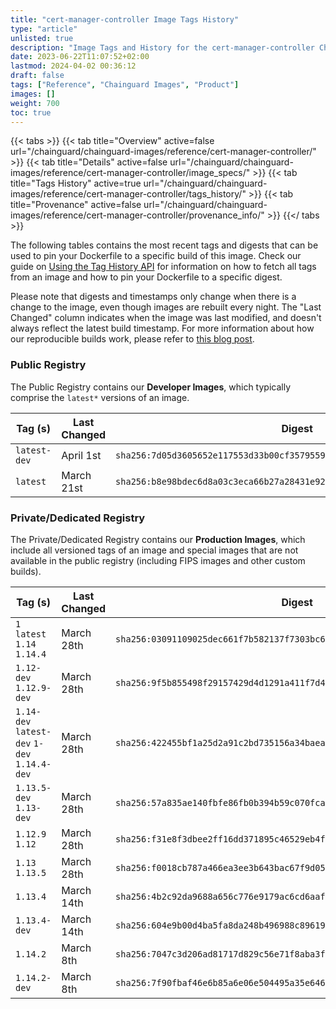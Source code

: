 ```yaml
---
title: "cert-manager-controller Image Tags History"
type: "article"
unlisted: true
description: "Image Tags and History for the cert-manager-controller Chainguard Image"
date: 2023-06-22T11:07:52+02:00
lastmod: 2024-04-02 00:36:12
draft: false
tags: ["Reference", "Chainguard Images", "Product"]
images: []
weight: 700
toc: true
---
```


{{< tabs >}}
{{< tab title="Overview" active=false url="/chainguard/chainguard-images/reference/cert-manager-controller/" >}}
{{< tab title="Details" active=false url="/chainguard/chainguard-images/reference/cert-manager-controller/image_specs/" >}}
{{< tab title="Tags History" active=true url="/chainguard/chainguard-images/reference/cert-manager-controller/tags_history/" >}}
{{< tab title="Provenance" active=false url="/chainguard/chainguard-images/reference/cert-manager-controller/provenance_info/" >}}
{{</ tabs >}}

The following tables contains the most recent tags and digests that can be used to pin your Dockerfile to a specific build of this image. Check our guide on [Using the Tag History API](/chainguard/chainguard-images/using-the-tag-history-api/) for information on how to fetch all tags from an image and how to pin your Dockerfile to a specific digest.

Please note that digests and timestamps only change when there is a change to the image, even though images are rebuilt every night. The "Last Changed" column indicates when the image was last modified, and doesn't always reflect the latest build timestamp. For more information about how our reproducible builds work, please refer to [this blog post](https://www.chainguard.dev/unchained/reproducing-chainguards-reproducible-image-builds).

### Public Registry
The Public Registry contains our **Developer Images**, which typically comprise the `latest*` versions of an image.

| Tag (s)       | Last Changed | Digest                                                                    |
|---------------|--------------|---------------------------------------------------------------------------|
|  `latest-dev` | April 1st    | `sha256:7d05d3605652e117553d33b00cf3579559400345b37a698dc1aee3ab23b2fdb2` |
|  `latest`     | March 21st   | `sha256:b8e98bdec6d8a03c3eca66b27a28431e92c891601c0a62e52973c1eabae65432` |


### Private/Dedicated Registry
The Private/Dedicated Registry contains our **Production Images**, which include all versioned tags of an image and special images that are not available in the public registry (including FIPS images and other custom builds).

| Tag (s)                                       | Last Changed | Digest                                                                    |
|-----------------------------------------------|--------------|---------------------------------------------------------------------------|
|  `1` `latest` `1.14` `1.14.4`                 | March 28th   | `sha256:03091109025dec661f7b582137f7303bc68614b22ec56acda50d0fcb86154afd` |
|  `1.12-dev` `1.12.9-dev`                      | March 28th   | `sha256:9f5b855498f29157429d4d1291a411f7d4669a4330eee93dd3b9e0f195c0d946` |
|  `1.14-dev` `latest-dev` `1-dev` `1.14.4-dev` | March 28th   | `sha256:422455bf1a25d2a91c2bd735156a34baeae3a732f621e07d17fd66ede6be472c` |
|  `1.13.5-dev` `1.13-dev`                      | March 28th   | `sha256:57a835ae140fbfe86fb0b394b59c070fcaaa759a13b0c008ee0fb418c63b1ec2` |
|  `1.12.9` `1.12`                              | March 28th   | `sha256:f31e8f3dbee2ff16dd371895c46529eb4f6ade2bf7d23430edba5508236372ae` |
|  `1.13` `1.13.5`                              | March 28th   | `sha256:f0018cb787a466ea3ee3b643bac67f9d056d86c3526788acba8ef09334796798` |
|  `1.13.4`                                     | March 14th   | `sha256:4b2c92da9688a656c776e9179ac6cd6aaf64e5828c516642306e31a895c292b6` |
|  `1.13.4-dev`                                 | March 14th   | `sha256:604e9b00d4ba5fa8da248b496988c896193ae04d74ba2424d6ce6de0eaa9aeda` |
|  `1.14.2`                                     | March 8th    | `sha256:7047c3d206ad81717d829c56e71f8aba3f9f2cb446f71d128a714dd67c0a58b3` |
|  `1.14.2-dev`                                 | March 8th    | `sha256:7f90fbaf46e6b85a6e06e504495a35e646164bbf0b8b582242270b8eb610b20a` |

